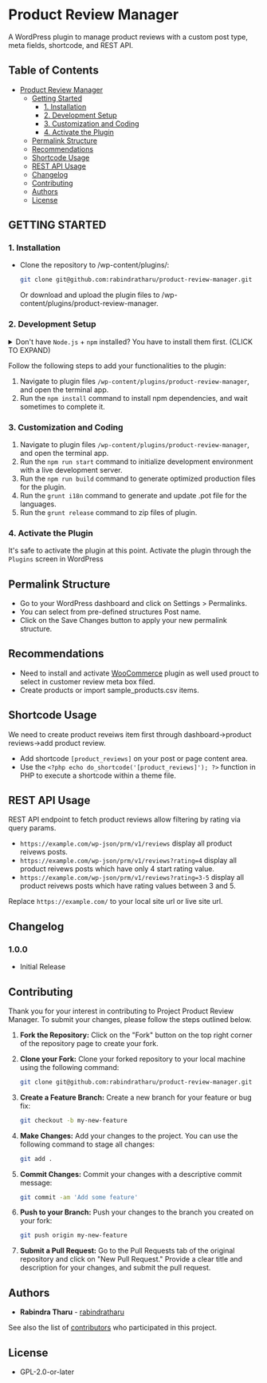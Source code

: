 # Product Review Manager

A WordPress plugin to manage product reviews with a custom post type, meta fields, shortcode, and REST API.

## Table of Contents

- [Product Review Manager](#product-reivew-manager)
  - [Getting Started](#getting-started)
    - [1. Installation](#1-installation)
    - [2. Development Setup](#2-development-setup)
    - [3. Customization and Coding](#3-customization-and-coding)
    - [4. Activate the Plugin](#4-activate-the-plugin)
  - [Permalink Structure](#permalink-structure)
  - [Recommendations](#recommendations)
  - [Shortcode Usage](#shortcode-usage)
  - [REST API Usage](#rest-api-usage)
  - [Changelog](#changelog)
  - [Contributing](#contributing)
  - [Authors](#authors)
  - [License](#license)

## GETTING STARTED

### 1. Installation

- Clone the repository to /wp-content/plugins/:

  ```sh
  git clone git@github.com:rabindratharu/product-review-manager.git
  ```

  Or download and upload the plugin files to /wp-content/plugins/product-review-manager.

### 2. Development Setup

<details>
 <summary> Don't have <code>Node.js</code> + <code>npm</code> installed? You have to install them first. (CLICK TO EXPAND)</summary>

Go to the Node's site [download + install](https://nodejs.org/en/download/) Node on your system. This will install both `Node.js` and `npm`, i.e., node package manager — the command line interface of Node.js.

You can verify the installation by opening your terminal app and typing...

```sh
node -v
# Results into 7.19.1 — or installed version.

npm -v
# Results into v14.15.1 — or installed version.
```

</details>

Follow the following steps to add your functionalities to the plugin:

1. Navigate to plugin files `/wp-content/plugins/product-review-manager`, and open the terminal app.
2. Run the `npm install` command to install npm dependencies, and wait sometimes to complete it.

### 3. Customization and Coding

1. Navigate to plugin files `/wp-content/plugins/product-review-manager`, and open the terminal app.
2. Run the `npm run start` command to initialize development environment with a live development server.
3. Run the `npm run build` command to generate optimized production files for the plugin.
4. Run the `grunt i18n` command to generate and update .pot file for the languages.
5. Run the `grunt release` command to zip files of plugin.


### 4. Activate the Plugin

It's safe to activate the plugin at this point. Activate the plugin through the `Plugins` screen in WordPress

## Permalink Structure

- Go to your WordPress dashboard and click on Settings > Permalinks.
- You can select from pre-defined structures Post name.
- Click on the Save Changes button to apply your new permalink structure.

## Recommendations

- Need to install and activate [WooCommerce](https://wordpress.org/plugins/woocommerce/) plugin as well used prouct to select in customer review meta box filed.
- Create products or import sample_products.csv items.

## Shortcode Usage

We need to create product reveiws item first through dashboard->product reviews->add product review.

- Add shortcode `[product_reviews]` on your post or page content area.
- Use the `<?php echo do_shortcode('[product_reviews]'); ?>` function in PHP to execute a shortcode within a theme file.

## REST API Usage

REST API endpoint to fetch product reviews allow filtering by rating via query params.

- `https://example.com/wp-json/prm/v1/reviews` display all product reivews posts.
- `https://example.com/wp-json/prm/v1/reviews?rating=4` display all product reivews posts which have only 4 start rating value.
- `https://example.com/wp-json/prm/v1/reviews?rating=3-5` display all product reivews posts which have rating values between 3 and 5.

Replace `https://example.com/` to your local site url or live site url.

## Changelog

### 1.0.0

- Initial Release

## Contributing

Thank you for your interest in contributing to Project Product Review Manager. To submit your changes, please follow the steps outlined below.

1. **Fork the Repository:** Click on the "Fork" button on the top right corner of the repository page to create your fork.

2. **Clone your Fork:** Clone your forked repository to your local machine using the following command:

   ```sh
   git clone git@github.com:rabindratharu/product-review-manager.git
   ```

3. **Create a Feature Branch:** Create a new branch for your feature or bug fix:

   ```sh
   git checkout -b my-new-feature
   ```

4. **Make Changes:** Add your changes to the project. You can use the following command to stage all changes:

   ```sh
   git add .
   ```

5. **Commit Changes:** Commit your changes with a descriptive commit message:

   ```sh
   git commit -am 'Add some feature'
   ```

6. **Push to your Branch:** Push your changes to the branch you created on your fork:

   ```sh
   git push origin my-new-feature
   ```

7. **Submit a Pull Request:** Go to the Pull Requests tab of the original repository and click on "New Pull Request." Provide a clear title and description for your changes, and submit the pull request.

## Authors

- **Rabindra Tharu** - [rabindratharu](https://www.linkedin.com/in/rabindratharu/)

See also the list of [contributors](https://github.com/rabindratharu/product-review-manager) who participated in this project.


## License

- GPL-2.0-or-later